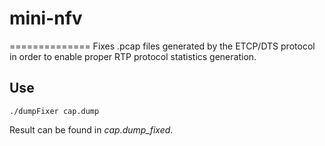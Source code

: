 # mini-nfv
==============
Fixes .pcap files generated by the ETCP/DTS protocol in order to enable proper RTP protocol statistics generation.


Use
--------------
```
./dumpFixer cap.dump
```

Result can be found in *cap.dump_fixed*.
